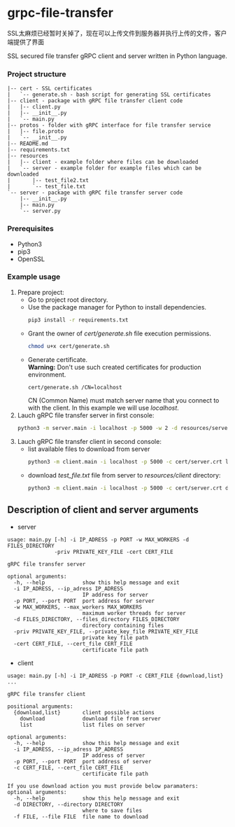 # grpc-file-transfer

SSL太麻烦已经暂时关掉了，现在可以上传文件到服务器并执行上传的文件，客户端提供了界面

SSL secured file transfer gRPC client and server written in Python language.

### Project structure

```
|-- cert - SSL certificates
|   `-- generate.sh - bash script for generating SSL certificates
|-- client - package with gRPC file transfer client code
|   |-- client.py
|   |-- __init__.py
|   `-- main.py
|-- protos - folder with gRPC interface for file transfer service
|   |-- file.proto
|   `-- __init__.py
|-- README.md
|-- requirements.txt
|-- resources
|   |-- client - example folder where files can be downloaded
|   `-- server - example folder for example files which can be downloaded
|       |-- test_file2.txt
|       `-- test_file.txt
`-- server - package with gRPC file transfer server code
    |-- __init__.py
    |-- main.py
    `-- server.py
```

### Prerequisites

* Python3
* pip3
* OpenSSL

### Example usage

1. Prepare project:
    - Go to project root directory.
    - Use the package manager for Python to install dependencies.
        ```bash
        pip3 install -r requirements.txt
        ```
    - Grant the owner of *cert/generate.sh* file execution permissions.
        ```bash
        chmod u+x cert/generate.sh
        ```
    - Generate certificate.\
        **Warning:** Don't use such created certificates for production environment.
        ```bash
        cert/generate.sh /CN=localhost
        ```
        CN (Common Name) must match server name that you connect to with the client. In this example we will use *localhost*.
1. Lauch gRPC file transfer server in first console:
    ```bash
    python3 -m server.main -i localhost -p 5000 -w 2 -d resources/server -priv cert/server.key -cert cert/server.crt
    ```
1. Lauch gRPC file transfer client in second console:
    - list available files to download from server
        ```bash
        python3 -m client.main -i localhost -p 5000 -c cert/server.crt list
        ```
    - download *test_file.txt* file from server to *resources/client* directory:
        ```bash
        python3 -m client.main -i localhost -p 5000 -c cert/server.crt download -d resources/client -f test_file.txt
        ```

## Description of client and server arguments

* server
```
usage: main.py [-h] -i IP_ADRESS -p PORT -w MAX_WORKERS -d FILES_DIRECTORY
               -priv PRIVATE_KEY_FILE -cert CERT_FILE

gRPC file transfer server

optional arguments:
  -h, --help            show this help message and exit
  -i IP_ADRESS, --ip_adress IP_ADRESS
                        IP address for server
  -p PORT, --port PORT  port address for server
  -w MAX_WORKERS, --max_workers MAX_WORKERS
                        maximum worker threads for server
  -d FILES_DIRECTORY, --files_directory FILES_DIRECTORY
                        directory containing files
  -priv PRIVATE_KEY_FILE, --private_key_file PRIVATE_KEY_FILE
                        private key file path
  -cert CERT_FILE, --cert_file CERT_FILE
                        certificate file path
```
* client
```
usage: main.py [-h] -i IP_ADRESS -p PORT -c CERT_FILE {download,list} ...

gRPC file transfer client

positional arguments:
  {download,list}       client possible actions
    download            download file from server
    list                list files on server

optional arguments:
  -h, --help            show this help message and exit
  -i IP_ADRESS, --ip_adress IP_ADRESS
                        IP address of server
  -p PORT, --port PORT  port address of server
  -c CERT_FILE, --cert_file CERT_FILE
                        certificate file path

If you use download action you must provide below paramaters:
optional arguments:
  -h, --help            show this help message and exit
  -d DIRECTORY, --directory DIRECTORY
                        where to save files
  -f FILE, --file FILE  file name to download
```

